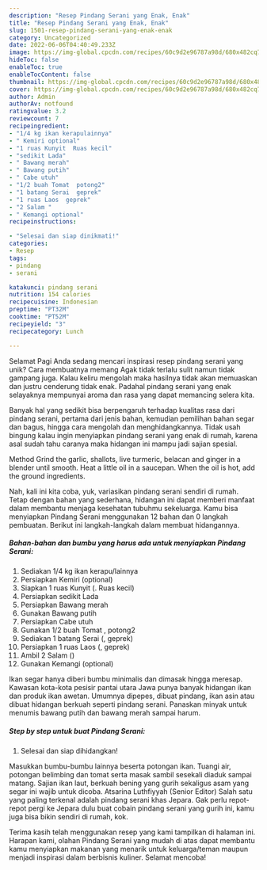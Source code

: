```yaml
---
description: "Resep Pindang Serani yang Enak, Enak"
title: "Resep Pindang Serani yang Enak, Enak"
slug: 1501-resep-pindang-serani-yang-enak-enak
category: Uncategorized
date: 2022-06-06T04:40:49.233Z
image: https://img-global.cpcdn.com/recipes/60c9d2e96787a98d/680x482cq70/pindang-serani-foto-resep-utama.jpg
hideToc: false
enableToc: true
enableTocContent: false
thumbnail: https://img-global.cpcdn.com/recipes/60c9d2e96787a98d/680x482cq70/pindang-serani-foto-resep-utama.jpg
cover: https://img-global.cpcdn.com/recipes/60c9d2e96787a98d/680x482cq70/pindang-serani-foto-resep-utama.jpg
author: Admin
authorAv: notfound
ratingvalue: 3.2
reviewcount: 7
recipeingredient:
- "1/4 kg ikan kerapulainnya"
- " Kemiri optional"
- "1 ruas Kunyit  Ruas kecil"
- "sedikit Lada"
- " Bawang merah"
- " Bawang putih"
- " Cabe utuh"
- "1/2 buah Tomat  potong2"
- "1 batang Serai  geprek"
- "1 ruas Laos  geprek"
- "2 Salam "
- " Kemangi optional"
recipeinstructions:

- "Selesai dan siap dinikmati!"
categories:
- Resep
tags:
- pindang
- serani

katakunci: pindang serani 
nutrition: 154 calories
recipecuisine: Indonesian
preptime: "PT32M"
cooktime: "PT52M"
recipeyield: "3"
recipecategory: Lunch

---
```



Selamat Pagi Anda sedang mencari inspirasi resep pindang serani yang unik? Cara membuatnya memang Agak tidak terlalu sulit namun tidak gampang juga. Kalau keliru mengolah maka hasilnya tidak akan memuaskan dan justru cenderung tidak enak. Padahal pindang serani yang enak selayaknya mempunyai aroma dan rasa yang dapat memancing selera kita.


Banyak hal yang sedikit bisa berpengaruh terhadap kualitas rasa dari pindang serani, pertama dari jenis bahan, kemudian pemilihan bahan segar dan bagus, hingga cara mengolah dan menghidangkannya. Tidak usah bingung kalau ingin menyiapkan pindang serani yang enak di rumah, karena asal sudah tahu caranya maka hidangan ini mampu jadi sajian spesial.

Method Grind the garlic, shallots, live turmeric, belacan and ginger in a blender until smooth. Heat a little oil in a saucepan. When the oil is hot, add the ground ingredients.


Nah, kali ini kita coba, yuk, variasikan pindang serani sendiri di rumah. Tetap dengan bahan yang sederhana, hidangan ini dapat memberi manfaat dalam membantu menjaga kesehatan tubuhmu sekeluarga. Kamu bisa menyiapkan Pindang Serani menggunakan 12 bahan dan 0 langkah pembuatan. Berikut ini langkah-langkah dalam membuat hidangannya.

<!--inarticleads1-->

##### Bahan-bahan dan bumbu yang harus ada untuk menyiapkan Pindang Serani:

1. Sediakan 1/4 kg ikan kerapu/lainnya
1. Persiapkan  Kemiri (optional)
1. Siapkan 1 ruas Kunyit (. Ruas kecil)
1. Persiapkan sedikit Lada
1. Persiapkan  Bawang merah
1. Gunakan  Bawang putih
1. Persiapkan  Cabe utuh
1. Gunakan 1/2 buah Tomat , potong2
1. Sediakan 1 batang Serai (, geprek)
1. Persiapkan 1 ruas Laos (, geprek)
1. Ambil 2 Salam ()
1. Gunakan  Kemangi (optional)


Ikan segar hanya diberi bumbu minimalis dan dimasak hingga meresap. Kawasan kota-kota pesisir pantai utara Jawa punya banyak hidangan ikan dan produk ikan awetan. Umumnya dipepes, dibuat pindang, ikan asin atau dibuat hidangan berkuah seperti pindang serani. Panaskan minyak untuk menumis bawang putih dan bawang merah sampai harum. 

<!--inarticleads2-->

##### Step by step untuk buat Pindang Serani:


1. Selesai dan siap dihidangkan!

Masukkan bumbu-bumbu lainnya beserta potongan ikan. Tuangi air, potongan belimbing dan tomat serta masak sambil sesekali diaduk sampai matang. Sajian ikan laut, berkuah bening yang gurih sekaligus asam yang segar ini wajib untuk dicoba. Atsarina Luthfiyyah (Senior Editor) Salah satu yang paling terkenal adalah pindang serani khas Jepara. Gak perlu repot-repot pergi ke Jepara dulu buat cobain pindang serani yang gurih ini, kamu juga bisa bikin sendiri di rumah, kok. 

Terima kasih telah menggunakan resep yang kami tampilkan di halaman ini. Harapan kami, olahan Pindang Serani yang mudah di atas dapat membantu kamu menyiapkan makanan yang menarik untuk keluarga/teman maupun menjadi inspirasi dalam berbisnis kuliner. Selamat mencoba!
